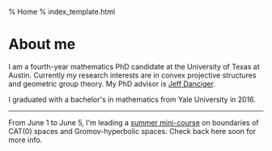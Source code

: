% Home
% index_template.html

About me
===========

I am a fourth-year mathematics PhD candidate at the University of Texas at Austin. Currently my research interests are in convex projective structures and geometric group theory. My PhD advisor is [Jeff Danciger](https://web.ma.utexas.edu/users/jdanciger/index.html).

I graduated with a bachelor's in mathematics from Yale University in 2016.

*************************************

From June 1 to June 5, I'm leading a [summer mini-course](https://web.ma.utexas.edu/SMC/) on boundaries of CAT(0) spaces and Gromov-hyperbolic spaces. Check back here soon for more info.